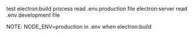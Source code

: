 test electron:build process read .env.production file
electron:server read .env.development file

NOTE: NODE_ENV=production in .env when electron:build

